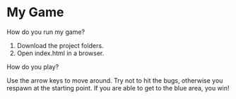 My Game
===============================

How do you run my game?

1. Download the project folders.
2. Open index.html in a browser.

How do you play?

Use the arrow keys to move around. Try not to hit the bugs, otherwise you respawn at the starting point. If you are able to get to the blue area, you win!
